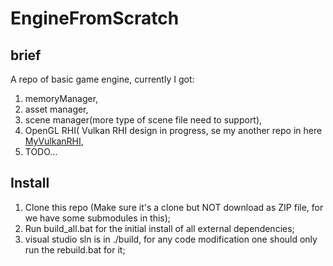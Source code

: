 # EngineFromScratch
## brief
A repo of basic game engine, currently I got:
1. memoryManager,
2. asset manager,
3. scene manager(more type of scene file need to support),
4. OpenGL RHI( Vulkan RHI design in progress, se my another repo in here [MyVulkanRHI](https://github.com/moonflo/MyVulkanRHI),
5. TODO...

## Install
1. Clone this repo (Make sure it's a clone but NOT download as ZIP file, for we have some submodules in this);
2. Run build_all.bat for the initial install of all external dependencies;
3. visual studio sln is in ./build, for any code modification one should only run the rebuild.bat for it;
